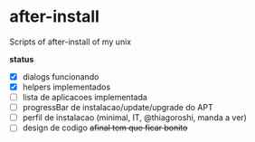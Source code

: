 # after-install
Scripts of after-install of my unix

__status__                                             
- [x] dialogs funcionando
- [x] helpers implementados
- [ ] lista de aplicacoes implementada
- [ ] progressBar de instalacao/update/upgrade do APT
- [ ] perfil de instalacao (minimal, IT, @thiagoroshi, manda a ver)
- [ ] design de codigo ~~afinal tem que ficar bonito~~
